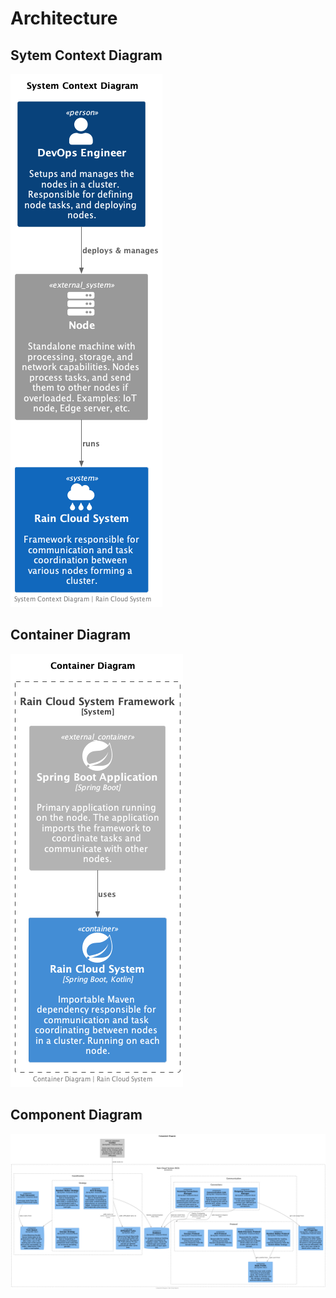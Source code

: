 # Architecture


## Sytem Context Diagram

![Context](../out/architecture/context/C4_Elements_Context.png)

## Container Diagram

![Container](../out/architecture/container/C4_Elements_Context.png)

## Component Diagram

![Component](../out/architecture/component/C4_Elements_Context.png)
